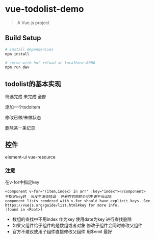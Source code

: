 # vue-todolist-demo

> A Vue.js project 

## Build Setup

``` bash
# install dependencies
npm install

# serve with hot reload at localhost:8080
npm run dev

```
## todolist的基本实现

筛选完成 未完成 全部

添加一个todoitem

修改已做/未做状态

删除某一条记录

## 控件
element-ui
vue-resource

### 注意
在v-for中指定key
```
<component v-for="(item,index) in arr" :key="index"></component>
不指定key时  会发生渲染错误  但是在官网的介绍中说不会出错
component lists rendered with v-for should have explicit keys. See https://vuejs.org/guide/list.html#key for more info. 
(found in <Root>)
```
- 数组的查找中不用index 作为key 使用date为key 进行查找删除
- 如果父组件给子组件的是数组或者对象  修改子组件会同时修改父组件
- 官方不建议使用子组件直接修改父组件  用$emit 最好
